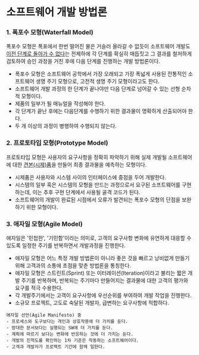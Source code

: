 # 소프트웨어 개발 방법론

### 1. 폭포수 모형(Waterfall Model)
폭포수 모형은 폭포에서 한번 떨어진 물은 거슬러 올라갈 수 없듯이 소프트웨어 개발도 <u>이전 단계로 돌아가 수 없다</u>는 전제하에 각 단계를 확실히 매듭짓고 그 결과를 철저하게 검토하여 승인 과정을 거친 후에 다음 단계를 진행하는 개발 방법론이다.
- 폭포수 모형은 소프트웨어 공학에서 가장 오래되고 가장 폭넓게 사용된 전통적인 소프트웨어 생명 주기 모형으로, 고전적 생명 주기 모형이라고도 한다.
- 소프트웨어 개발 과정의 한 단계가 끝나야만 다음 단계로 넘어갈 수 있는 선형 순차적 모형이다.
- 제품의 일부가 될 매뉴얼을 작성해야 한다.
- 각 단계가 끝난 후에는 다음단계를 수행하기 위한 결과물이 명확하게 산출되어야 한다.
- 두 개 이상의 과정이 병행하여 수행되지 않는다.

### 2. 프로토타입 모형(Prototype Model)
프로토타입 모형은 사용자의 요구사항을 정확히 파악하기 위해 실제 개발될 소프트웨어에 대한 <u>견본(시제)품</u>을 만들어 최종 결과물을 예측하는 모형이다.
- 시제품은 사용자와 시스템 사이의 인터페이스에 중점을 두어 개발한다.
- 시스템의 일부 혹은 시스템의 모형을 만드는 과정으로서 요구된 소프트웨어를 구현하는데, 이는 추후 구현 단계에서 사용될 골격 코드가 된다.
- 소프트웨어의 개발이 완료된 시점에서 오류가 발견되는 폭포수 모형의 단점을 보완하기 위한 모형이다.

### 3. 애자일 모형(Agile Model)
애자일은 '민첩한', '기민함'이라는 의미로, 고객의 요구사항 변화에 유연하게 대응할 수 있도록 일정한 주기를 반복하면서 개발과정을 진행한다.
- 애자일 모형은 어느 특정 개발 방법론이 아니라 좋은 것을 빠르고 낭비없게 만들기 위해 고객과의 소통에 초점을 맞춘 방법론을 통칭한다.
- 애자일 모형은 스트린트(Sprint) 또는 이터레이션(Iteration)이라고 불리는 짧은 개발 주기를 반복하며, 반복되는 주기마다 만들어지는 결과물에 대한 고객의 평가와 요구를 적극 수용한다.
- 각 개발주기에서는 고객이 요구사항에 우선순위를 부여하여 개발 작업을 진행한다.
- 소규모 프로젝트, 고도로 숙달된 개발자, 급변하는 요구사항에 적합하다.

 ```
 애자일 선언(Agile Manifesto) 중
 - 프로세스와 도구보다는 개인과 상호작용에 더 가치를 둔다.
 - 방대한 문서보다는 실행되는 SW에 더 가치를 둔다.
 - 계획에 따르기 보다는 변화에 반응하는 것에 더 가치는 둔다.
 - 개발의 진척도를 확인하는 1차 기준은 작동하는 소프트웨어이다.
 - 고객과 개발자가 프로젝트 기간에 함께 일한다.
 ```